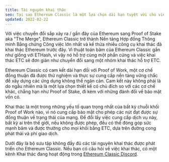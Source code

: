 ```yaml
---
title: Tài nguyên khai thác
seo: Tại sao Ethereum Classic là một lựa chọn dài hạn tuyệt vời cho việc khai thác tiền điện tử và một tập hợp các tài nguyên bao gồm Phần cứng, Phần mềm và Các Hồ khai thác.
updated: 2022-02-22
---
```


Với việc chuyển đổi sắp xảy ra / gần đây của Ethereum sang Proof of Stake aka "The Merge", Ethereum Classic trở thành Nền tảng Hợp đồng Thông minh Bằng chứng Công việc lớn nhất và kế thừa nhiều công cụ khai thác đã khai thác Ethereum trước đây. Vì thuật toán băm của Ethereum Classic gần như giống với ETHash, vì vậy nó hỗ trợ cùng một phần cứng và việc khai thác ETC sẽ đơn giản như chuyển đổi sang một nhóm khai thác hỗ trợ ETC.

Ethereum Classic có cam kết dài hạn [](/why-classic/proof-of-work) đối với Proof of Work, một cơ chế đồng thuận đã được thử nghiệm và thực sự cung cấp nền tảng vững chắc để xây dựng các ứng dụng không thể ngăn cản. Cam kết này không phải là do ngẫu nhiên mà là một lựa chọn thiết kế có chủ đích so với các cơ chế khác, chẳng hạn như Proof of Stake, đi kèm với những đánh đổi về bảo mật vốn có.

Khai thác là một trong những yếu tố quan trọng nhất của bất kỳ chuỗi khối Proof of Work nào, vì nó cung cấp bảo mật cho phép các nút đạt được sự đồng thuận về trạng thái của mạng. Để đổi lấy việc cung cấp dịch vụ này, bất kỳ ai trên thế giới, nếu không được phép, đều có thể đóng góp sức mạnh băm và được thưởng cho mọi khối bằng ETC, dựa trên đường cong phát thải và phí giao dịch.

Dưới đây là bộ sưu tập không đầy đủ các tài nguyên khai thác được phát triển cho Ethereum Classic. Nếu bạn có câu hỏi về việc khai thác, có một kênh Khai thác đang hoạt động trong [Ethereum Classic Discord](/community/channels).
